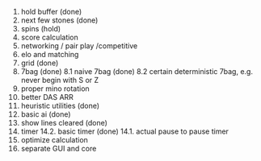 1. hold buffer (done)
2. next few stones (done)
3. spins (hold)
4. score calculation
5. networking / pair play /competitive
6. elo and matching
7. grid (done)
8. 7bag (done)
8.1 naive 7bag (done)
8.2 certain deterministic 7bag, e.g. never begin with S or Z
9. proper mino rotation
10. better DAS ARR
11. heuristic utilities (done)
12. basic ai (done)
13. show lines cleared (done)
14. timer
14.2. basic timer (done)
14.1. actual pause to pause timer
15. optimize calculation
16. separate GUI and core
